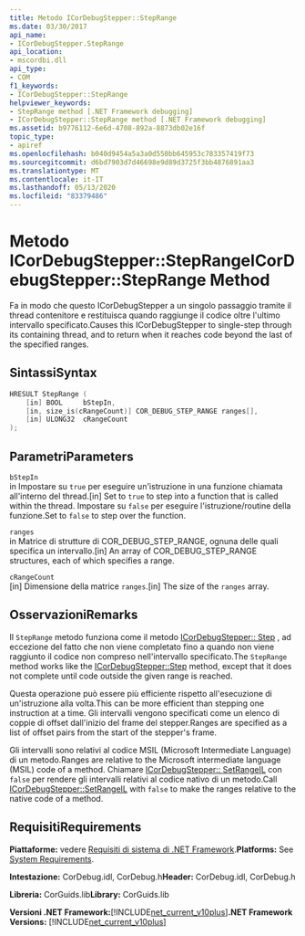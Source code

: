 ```yaml
---
title: Metodo ICorDebugStepper::StepRange
ms.date: 03/30/2017
api_name:
- ICorDebugStepper.StepRange
api_location:
- mscordbi.dll
api_type:
- COM
f1_keywords:
- ICorDebugStepper::StepRange
helpviewer_keywords:
- StepRange method [.NET Framework debugging]
- ICorDebugStepper::StepRange method [.NET Framework debugging]
ms.assetid: b9776112-6e6d-4708-892a-8873db02e16f
topic_type:
- apiref
ms.openlocfilehash: b040d9454a5a3a0d550bb645953c783357419f73
ms.sourcegitcommit: d6bd7903d7d46698e9d89d3725f3bb4876891aa3
ms.translationtype: MT
ms.contentlocale: it-IT
ms.lasthandoff: 05/13/2020
ms.locfileid: "83379486"
---
```

# <a name="icordebugsteppersteprange-method"></a><span data-ttu-id="34514-102">Metodo ICorDebugStepper::StepRange</span><span class="sxs-lookup"><span data-stu-id="34514-102">ICorDebugStepper::StepRange Method</span></span>
<span data-ttu-id="34514-103">Fa in modo che questo ICorDebugStepper a un singolo passaggio tramite il thread contenitore e restituisca quando raggiunge il codice oltre l'ultimo intervallo specificato.</span><span class="sxs-lookup"><span data-stu-id="34514-103">Causes this ICorDebugStepper to single-step through its containing thread, and to return when it reaches code beyond the last of the specified ranges.</span></span>  
  
## <a name="syntax"></a><span data-ttu-id="34514-104">Sintassi</span><span class="sxs-lookup"><span data-stu-id="34514-104">Syntax</span></span>  
  
```cpp  
HRESULT StepRange (  
    [in] BOOL     bStepIn,  
    [in, size_is(cRangeCount)] COR_DEBUG_STEP_RANGE ranges[],  
    [in] ULONG32  cRangeCount  
);  
```  
  
## <a name="parameters"></a><span data-ttu-id="34514-105">Parametri</span><span class="sxs-lookup"><span data-stu-id="34514-105">Parameters</span></span>  
 `bStepIn`  
 <span data-ttu-id="34514-106">in Impostare su `true` per eseguire un'istruzione in una funzione chiamata all'interno del thread.</span><span class="sxs-lookup"><span data-stu-id="34514-106">[in] Set to `true` to step into a function that is called within the thread.</span></span> <span data-ttu-id="34514-107">Impostare su `false` per eseguire l'istruzione/routine della funzione.</span><span class="sxs-lookup"><span data-stu-id="34514-107">Set to `false` to step over the function.</span></span>  
  
 `ranges`  
 <span data-ttu-id="34514-108">in Matrice di strutture di COR_DEBUG_STEP_RANGE, ognuna delle quali specifica un intervallo.</span><span class="sxs-lookup"><span data-stu-id="34514-108">[in] An array of COR_DEBUG_STEP_RANGE structures, each of which specifies a range.</span></span>  
  
 `cRangeCount`  
 <span data-ttu-id="34514-109">[in] Dimensione della matrice `ranges`.</span><span class="sxs-lookup"><span data-stu-id="34514-109">[in] The size of the `ranges` array.</span></span>  
  
## <a name="remarks"></a><span data-ttu-id="34514-110">Osservazioni</span><span class="sxs-lookup"><span data-stu-id="34514-110">Remarks</span></span>  
 <span data-ttu-id="34514-111">Il `StepRange` metodo funziona come il metodo [ICorDebugStepper:: Step](icordebugstepper-step-method.md) , ad eccezione del fatto che non viene completato fino a quando non viene raggiunto il codice non compreso nell'intervallo specificato.</span><span class="sxs-lookup"><span data-stu-id="34514-111">The `StepRange` method works like the [ICorDebugStepper::Step](icordebugstepper-step-method.md) method, except that it does not complete until code outside the given range is reached.</span></span>  
  
 <span data-ttu-id="34514-112">Questa operazione può essere più efficiente rispetto all'esecuzione di un'istruzione alla volta.</span><span class="sxs-lookup"><span data-stu-id="34514-112">This can be more efficient than stepping one instruction at a time.</span></span> <span data-ttu-id="34514-113">Gli intervalli vengono specificati come un elenco di coppie di offset dall'inizio del frame del stepper.</span><span class="sxs-lookup"><span data-stu-id="34514-113">Ranges are specified as a list of offset pairs from the start of the stepper's frame.</span></span>  
  
 <span data-ttu-id="34514-114">Gli intervalli sono relativi al codice MSIL (Microsoft Intermediate Language) di un metodo.</span><span class="sxs-lookup"><span data-stu-id="34514-114">Ranges are relative to the Microsoft intermediate language (MSIL) code of a method.</span></span> <span data-ttu-id="34514-115">Chiamare [ICorDebugStepper:: SetRangeIL](icordebugstepper-setrangeil-method.md) con `false` per rendere gli intervalli relativi al codice nativo di un metodo.</span><span class="sxs-lookup"><span data-stu-id="34514-115">Call [ICorDebugStepper::SetRangeIL](icordebugstepper-setrangeil-method.md) with `false` to make the ranges relative to the native code of a method.</span></span>  
  
## <a name="requirements"></a><span data-ttu-id="34514-116">Requisiti</span><span class="sxs-lookup"><span data-stu-id="34514-116">Requirements</span></span>  
 <span data-ttu-id="34514-117">**Piattaforme:** vedere [Requisiti di sistema di .NET Framework](../../get-started/system-requirements.md).</span><span class="sxs-lookup"><span data-stu-id="34514-117">**Platforms:** See [System Requirements](../../get-started/system-requirements.md).</span></span>  
  
 <span data-ttu-id="34514-118">**Intestazione:** CorDebug.idl, CorDebug.h</span><span class="sxs-lookup"><span data-stu-id="34514-118">**Header:** CorDebug.idl, CorDebug.h</span></span>  
  
 <span data-ttu-id="34514-119">**Libreria:** CorGuids.lib</span><span class="sxs-lookup"><span data-stu-id="34514-119">**Library:** CorGuids.lib</span></span>  
  
 <span data-ttu-id="34514-120">**Versioni .NET Framework:**[!INCLUDE[net_current_v10plus](../../../../includes/net-current-v10plus-md.md)]</span><span class="sxs-lookup"><span data-stu-id="34514-120">**.NET Framework Versions:** [!INCLUDE[net_current_v10plus](../../../../includes/net-current-v10plus-md.md)]</span></span>
